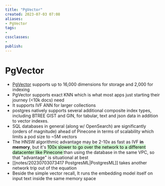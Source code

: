 ```yaml
---
title: "PgVector"
created: 2023-07-03 07:08
aliases: 
- PgVector
tags:
- 
cssclasses:
- 
publish:
---
```


<!-- 
tags: 
-->

<!--internal
parent:: [[]]
child:: [[]]
related:: [[]]
-->

<!--external
- [ ] []()
-->

# PgVector

- [PgVector](https://github.com/pgvector/pgvector) supports up to 16,000 dimensions for storage and 2,000 for indexing
- PgVector supports exact KNN which is what most apps just starting their journey (<10k docs) need
- It supports IVF ANN for larger collections
- postgres natively supports several additional composite index types, including BTREE GIST and GIN, for tabular, text and json data in addition to vector indexes.
- SQL databases in general (along w/ OpenSearch) are significantly (orders of magnitude) ahead of Pinecone in terms of scalability which limits a pod size to ~5M vectors
- The HNSW algorithmic advantage may be 2-10x as fast as IVF __in memory__, but it's <mark style="background: #BBFABBA6;">100x slower to go over the network to a different datacenter like Pinecone </mark>than using the database in the same VPC, so that "advantage" is situational at best
- [[notes/20230703073417 PostgresML|PostgresML]] takes another network trip out of the equation
- Beside the simple vector recall, It runs the embedding model itself on input text inside the same memory space
